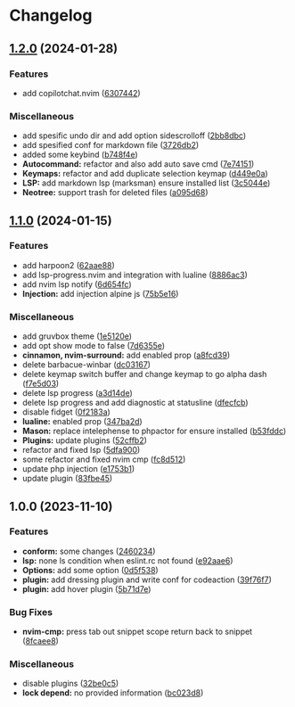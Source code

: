 # Changelog

## [1.2.0](https://github.com/rizkyilhampra/nvim-config/compare/v1.1.0...v1.2.0) (2024-01-28)


### Features

* add copilotchat.nvim ([6307442](https://github.com/rizkyilhampra/nvim-config/commit/63074428e75223810d699bfbf1f7acb12ed2da5d))


### Miscellaneous

* add spesific undo dir and add option sidescrolloff ([2bb8dbc](https://github.com/rizkyilhampra/nvim-config/commit/2bb8dbc0f9260b4b9e9206c0d7f6f68d02d25a85))
* add spesified conf for markdown file ([3726db2](https://github.com/rizkyilhampra/nvim-config/commit/3726db29efe24e95bb390543351a05a2f90258b9))
* added some keybind ([b748f4e](https://github.com/rizkyilhampra/nvim-config/commit/b748f4e5f7e0f8ac954c3be353f1fd7e19a152f2))
* **Autocommand:** refactor and also add auto save cmd ([7e74151](https://github.com/rizkyilhampra/nvim-config/commit/7e7415154adb5431e5710a8058342468ea32c9b6))
* **Keymaps:** refactor and add duplicate selection keymap ([d449e0a](https://github.com/rizkyilhampra/nvim-config/commit/d449e0a73a970c128635b375617211a7232865cd))
* **LSP:** add markdown lsp (marksman) ensure installed list ([3c5044e](https://github.com/rizkyilhampra/nvim-config/commit/3c5044e754bbf8848e3b6364aa6b70c2a1100aed))
* **Neotree:** support trash for deleted files ([a095d68](https://github.com/rizkyilhampra/nvim-config/commit/a095d6829fca60c499145f0fd9ba627a6d062e35))

## [1.1.0](https://github.com/rizkyilhampra/nvim-config/compare/v1.0.0...v1.1.0) (2024-01-15)


### Features

* add harpoon2 ([62aae88](https://github.com/rizkyilhampra/nvim-config/commit/62aae88af968264d1ff598916c0da90443351664))
* add lsp-progress.nvim and integration with lualine ([8886ac3](https://github.com/rizkyilhampra/nvim-config/commit/8886ac3c5f20067cf039d48b615513e04bf20915))
* add nvim lsp notify ([6d654fc](https://github.com/rizkyilhampra/nvim-config/commit/6d654fcfd24e29dbfa992c091bb17f3305493561))
* **Injection:** add injection alpine js ([75b5e16](https://github.com/rizkyilhampra/nvim-config/commit/75b5e1625460f1b3e6647244929b1b11625d8d55))


### Miscellaneous

* add gruvbox theme ([1e5120e](https://github.com/rizkyilhampra/nvim-config/commit/1e5120e0573d9e0bec9d3d282cb5d47c0c1e37db))
* add opt show mode to false ([7d6355e](https://github.com/rizkyilhampra/nvim-config/commit/7d6355ed1e10537e18ac54d44a53463ee0c29fae))
* **cinnamon, nvim-surround:** add enabled prop ([a8fcd39](https://github.com/rizkyilhampra/nvim-config/commit/a8fcd398f66fe468a5afaf6ac03feb19fae9d460))
* delete barbacue-winbar ([dc03167](https://github.com/rizkyilhampra/nvim-config/commit/dc031671d57929bb10e656543d0b0ccfd0941643))
* delete keymap switch buffer and change keymap to go alpha dash ([f7e5d03](https://github.com/rizkyilhampra/nvim-config/commit/f7e5d03a8ce5421d514e306c15107460221de6cc))
* delete lsp progress ([a3d14de](https://github.com/rizkyilhampra/nvim-config/commit/a3d14de4d8ef28c5e054ff8faf8d0d78faa295e4))
* delete lsp progress and add diagnostic at statusline ([dfecfcb](https://github.com/rizkyilhampra/nvim-config/commit/dfecfcb3858bb0306afcd273eeb02a7452047be1))
* disable fidget ([0f2183a](https://github.com/rizkyilhampra/nvim-config/commit/0f2183ac5cc7bd576e507fc09f4614afb768798e))
* **lualine:** enabled prop ([347ba2d](https://github.com/rizkyilhampra/nvim-config/commit/347ba2d945b7e6a04f1cebb31084686e78bd6d47))
* **Mason:** replace intelephense to phpactor for ensure installed ([b53fddc](https://github.com/rizkyilhampra/nvim-config/commit/b53fddcbbdca0f4b483aa0dc9ddedff537f13584))
* **Plugins:** update plugins ([52cffb2](https://github.com/rizkyilhampra/nvim-config/commit/52cffb251d766682174e8852e0fd482681f43f32))
* refactor and fixed lsp ([5dfa900](https://github.com/rizkyilhampra/nvim-config/commit/5dfa9008f40fb31fda911cb6591dded72da79ac6))
* some refactor and fixed nvim cmp ([fc8d512](https://github.com/rizkyilhampra/nvim-config/commit/fc8d512494fdda43c854e63f251be911ca8ebc54))
* update php injection ([e1753b1](https://github.com/rizkyilhampra/nvim-config/commit/e1753b1960452f6171c779f68d9468279ac022e4))
* update plugin ([83fbe45](https://github.com/rizkyilhampra/nvim-config/commit/83fbe459e79acda660393b7025fd98136ba4c181))

## 1.0.0 (2023-11-10)


### Features

* **conform:** some changes ([2460234](https://github.com/rizkyilhampra/nvim-config/commit/24602346788a866f332a9685bc0fa2652a066cd2))
* **lsp:** none ls condition when eslint.rc not found ([e92aae6](https://github.com/rizkyilhampra/nvim-config/commit/e92aae6b35bced50fe27cd58990d4d83c17b3080))
* **Options:** add some option ([0d5f538](https://github.com/rizkyilhampra/nvim-config/commit/0d5f538c178d1fafcec30e7235f504dce3b25b61))
* **plugin:** add dressing plugin and write conf for codeaction ([39f76f7](https://github.com/rizkyilhampra/nvim-config/commit/39f76f7f3d4fcad58c43065d5b51ab741a1a586d))
* **plugin:** add hover plugin ([5b71d7e](https://github.com/rizkyilhampra/nvim-config/commit/5b71d7eee9f09e234ad11e5fbfcc57a47fdcbffb))


### Bug Fixes

* **nvim-cmp:** press tab out snippet scope return back to snippet ([8fcaee8](https://github.com/rizkyilhampra/nvim-config/commit/8fcaee8f2717c581e16125cfde0ec4573728799c))


### Miscellaneous

* disable plugins ([32be0c5](https://github.com/rizkyilhampra/nvim-config/commit/32be0c5aa98f277ba302d0f9b1c704772f373701))
* **lock depend:** no provided information ([bc023d8](https://github.com/rizkyilhampra/nvim-config/commit/bc023d87a7165e590cd511c6308ba8a15b36a573))
